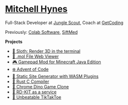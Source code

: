 # [Mitchell Hynes](https://mitchellhynes.com)

Full-Stack Developer at [Jungle Scout]( https://junglescout.com ), Coach at [GetCoding](https://getcoding.ca)

Previously: [Colab Software](https://colabsoftware.com), [SiftMed](https://siftmed.ca)

**Projects**

- [🦥 Sloth: Render 3D in the terminal](https://github.com/ecumene/rust-sloth)
- [🧬 .mol File Web Viewer](https://github.com/ecumene/colco-rs)
- [🎮 Gamepad Mod for Minecraft Java Edition](https://github.com/ecumene/couchcraft)
- [❄️ Advent of Code](https://github.com/ecumene/advent_of_code)
- [🦀 Static Site Generator with WASM Plugins](https://github.com/fogo-sh/gutenbuild)
- [🦀 Rust C Compiler](https://github.com/ecumene/rust-c-compiler)
- [🦕 Chrome Dino Game Clone](https://github.com/ecumene/rust-fast-ferris)
- [🔬 RD-KIT as a service](https://github.com/ecumene/rdkit-aas)
- [🎲 Unbeatable TikTakToe](https://github.com/ecumene/rust-tic-tac-oh)
